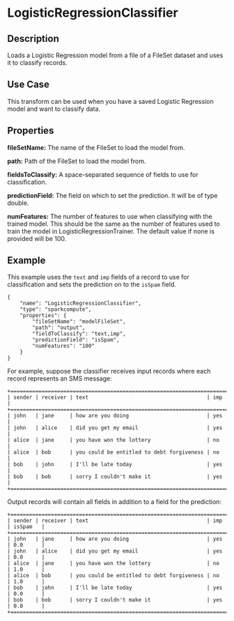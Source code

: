 # LogisticRegressionClassifier


Description
-----------
Loads a Logistic Regression model from a file of a FileSet dataset and uses it to classify records.

Use Case
--------
This transform can be used when you have a saved Logistic Regression model and want to classify data.

Properties
----------
**fileSetName:** The name of the FileSet to load the model from.

**path:** Path of the FileSet to load the model from.

**fieldsToClassify:** A space-separated sequence of fields to use for classification.

**predictionField:** The field on which to set the prediction. It will be of type double.

**numFeatures:** The number of features to use when classifying with the trained model. This should be the same as
the number of features used to train the model in LogisticRegressionTrainer. The default value if none is provided
will be 100.


Example
-------
This example uses the ``text`` and ``imp`` fields of a record to use for classification and sets the prediction
on to the ``isSpam`` field.

    {
        "name": "LogisticRegressionClassifier",
        "type": "sparkcompute",
        "properties": {
            "fileSetName": "modelFileSet",
            "path": "output",
            "fieldToClassify": "text,imp",
            "predictionField": "isSpam",
            "numFeatures": "100"
        }
    }


For example, suppose the classifier receives input records where each record represents an SMS message:

    +=========================================================================+
    | sender | receiver | text                                      | imp     |
    +=========================================================================+
    | john   | jane     | how are you doing                         | yes     |
    | john   | alice    | did you get my email                      | yes     |
    | alice  | jane     | you have won the lottery                  | no      |
    | alice  | bob      | you could be entitled to debt forgiveness | no      |
    | bob    | john     | I'll be late today                        | yes     |
    | bob    | bob      | sorry I couldn't make it                  | yes     |
    +=========================================================================+

Output records will contain all fields in addition to a field for the prediction:

    +====================================================================================+
    | sender | receiver | text                                      | imp     | isSpam   |
    +====================================================================================+
    | john   | jane     | how are you doing                         | yes     | 0.0      |
    | john   | alice    | did you get my email                      | yes     | 0.0      |
    | alice  | jane     | you have won the lottery                  | no      | 1.0      |
    | alice  | bob      | you could be entitled to debt forgiveness | no      | 1.0      |
    | bob    | john     | I'll be late today                        | yes     | 0.0      |
    | bob    | bob      | sorry I couldn't make it                  | yes     | 0.0      |
    +====================================================================================+

